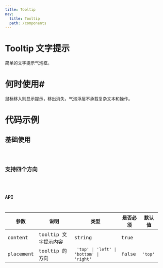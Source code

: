 ```yaml
---
title: Tooltip
nav:
  title: Tooltip
  path: /components
---
```


# Tooltip 文字提示

简单的文字提示气泡框。

# 何时使用#

鼠标移入则显示提示，移出消失，气泡浮层不承载复杂文本和操作。

# 代码示例

## 基础使用

<code src="./demos/basic.tsx" />

## 支持四个方向

<code src="./demos/placement.tsx">

## API

| 参数      | 说明                 | 类型                                                             | 是否必须 | 默认值             |
| --------- | -------------------- | ---------------------------------------------------------------- | -------- | ------------------ |
| content   | tooltip 文字提示内容 | string                                                           | true     |                    |
| placement | tooltip 的方向       | <code> 'top' &#124; 'left' &#124; 'bottom' &#124; 'right'</code> | false    | <code>'top'</code> |
